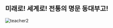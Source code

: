 ## 미래로! 세계로! 전통의 명문 동대부고!
![teacher2](https://user-images.githubusercontent.com/81335498/119286072-82207b00-bc7e-11eb-8315-bb8cf418f8cc.png)


